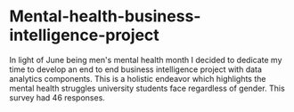 # Mental-health-business-intelligence-project
In light of June being men's mental health month I decided to dedicate my time to develop an end to end business intelligence project with data analytics components. This is a holistic endeavor which highlights the mental health struggles university students face regardless of gender. This survey had 46 responses.
